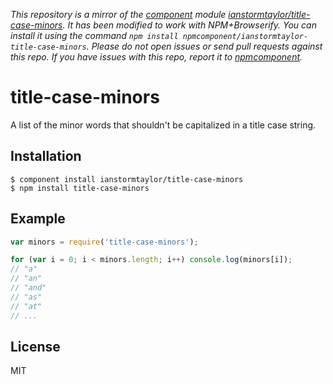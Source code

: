 *This repository is a mirror of the [component](http://component.io) module [ianstormtaylor/title-case-minors](http://github.com/ianstormtaylor/title-case-minors). It has been modified to work with NPM+Browserify. You can install it using the command `npm install npmcomponent/ianstormtaylor-title-case-minors`. Please do not open issues or send pull requests against this repo. If you have issues with this repo, report it to [npmcomponent](https://github.com/airportyh/npmcomponent).*
# title-case-minors

  A list of the minor words that shouldn't be capitalized in a title case string.

## Installation

    $ component install ianstormtaylor/title-case-minors
    $ npm install title-case-minors

## Example

```js
var minors = require('title-case-minors');

for (var i = 0; i < minors.length; i++) console.log(minors[i]);
// "a"
// "an"
// "and"
// "as"
// "at"
// ...
```

## License

  MIT
